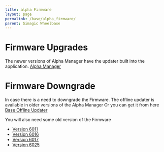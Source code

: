 ```yaml
---
title: alpha Firmware
layout: page
permalink: /base/alpha_firmware/
parent: Simagic Wheelbase
---
```

# Firmware Upgrades
The newer versions of Alpha Manager have the updater built into the application.
[Alpha Manager](https://www.simagic.com/#/PageMainEn/PageDownloadEn)

# Firmware Downgrade
In case there is a need to downgrade the Firmware.
The offline updater is available in older versions of the Alpha Manager
Or you can get it from here <a href="/assets/files/alpha/Base_Offline_Updater.zip">Base Offline Updater<a/>

You will also need some old version of the Firmware

- <a href="/assets/files/alpha/6011.fw">Version 6011<a/>
- <a href="/assets/files/alpha/6016.fw">Version 6016<a/>
- <a href="/assets/files/alpha/6017.fw">Version 6017<a/>
- <a href="/assets/files/alpha/6025.fw">Version 6025<a/>